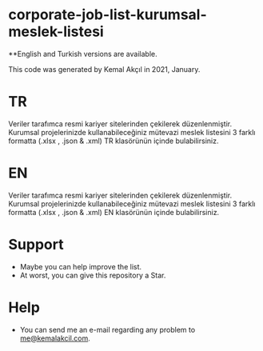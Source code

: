 # corporate-job-list-kurumsal-meslek-listesi

**English and Turkish versions are available.

This code was generated by Kemal Akçıl in 2021, January.

# TR

Veriler tarafımca resmi kariyer sitelerinden çekilerek düzenlenmiştir. Kurumsal projelerinizde kullanabileceğiniz mütevazi meslek listesini 3 farklı formatta (.xlsx , .json & .xml) TR klasörünün içinde bulabilirsiniz.

# EN

Veriler tarafımca resmi kariyer sitelerinden çekilerek düzenlenmiştir. Kurumsal projelerinizde kullanabileceğiniz mütevazi meslek listesini 3 farklı formatta (.xlsx , .json & .xml) EN klasörünün içinde bulabilirsiniz.


# Support
- Maybe you can help improve the list.
- At worst, you can give this repository a Star.

# Help
- You can send me an e-mail regarding any problem to me@kemalakcil.com.
